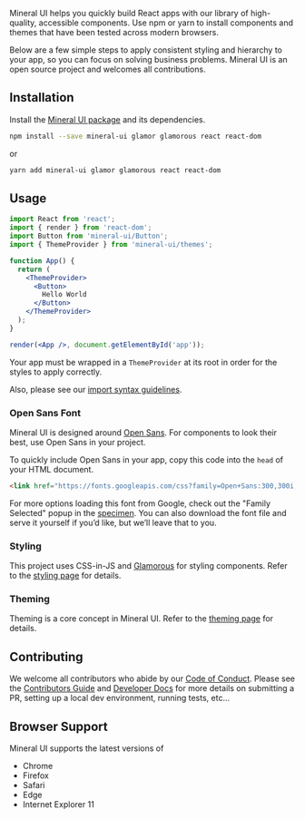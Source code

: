 Mineral UI helps you quickly build React apps with our library of high-quality, accessible components.
Use npm or yarn to install components and themes that have been tested across modern browsers.

Below are a few simple steps to apply consistent styling and hierarchy to your app,
so you can focus on solving business problems.
Mineral UI is an open source project and welcomes all contributions.

## Installation

Install the [Mineral UI package](https://www.npmjs.com/package/mineral-ui) and
its dependencies.

```bash
npm install --save mineral-ui glamor glamorous react react-dom
```

or

```bash
yarn add mineral-ui glamor glamorous react react-dom
```

## Usage

```jsx
import React from 'react';
import { render } from 'react-dom';
import Button from 'mineral-ui/Button';
import { ThemeProvider } from 'mineral-ui/themes';

function App() {
  return (
    <ThemeProvider>
      <Button>
        Hello World
      </Button>
    </ThemeProvider>
  );
}

render(<App />, document.getElementById('app'));
```

<Callout title="Note">
  <p key={0}>Your app must be wrapped in a <code key={1}>ThemeProvider</code> at its root
  in order for the styles to apply correctly.</p>

  <p key={2}>Also, please see our <a key={3} target="_blank" href="https://github.com/mineral-ui/mineral-ui/tree/master/docs/import-syntax.md">import syntax guidelines</a>.</p>
</Callout>

### Open Sans Font

Mineral UI is designed around [Open Sans](https://fonts.google.com/specimen/Open+Sans). For components to look their best, use Open Sans in your project.

To quickly include Open Sans in your app, copy this code into the `head` of your HTML document.

```html
<link href="https://fonts.googleapis.com/css?family=Open+Sans:300,300i,400,400i,600,600i,700,700i,800,800i" rel="stylesheet">
```

For more options loading this font from Google, check out the "Family Selected"
popup in the [specimen](https://fonts.google.com/specimen/Open+Sans?selection.family=Open+Sans).
You can also download the font file and serve it yourself if you’d like,
but we’ll leave that to you.

### Styling

This project uses CSS-in-JS and [Glamorous](https://glamorous.rocks) for styling components. Refer to the [styling page](/styling/) for details.

### Theming

Theming is a core concept in Mineral UI. Refer to the [theming page](/theming/) for details.

## Contributing

We welcome all contributors who abide by our
[Code of Conduct](https://github.com/mineral-ui/mineral-ui/blob/master/CODE_OF_CONDUCT.md).
Please see the [Contributors Guide](https://github.com/mineral-ui/mineral-ui/blob/master/CONTRIBUTING.md)
and [Developer Docs](https://github.com/mineral-ui/mineral-ui/blob/master/docs/README.md)
for more details on submitting a PR, setting up a local dev environment,
running tests, etc...

## Browser Support

Mineral UI supports the latest versions of

- Chrome
- Firefox
- Safari
- Edge
- Internet Explorer 11
